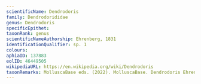 ```yaml
---
scientificName: Dendrodoris
family: Dendrodorididae
genus: Dendrodoris
specificEpithet: 
taxonRank: genus
scientificNameAuthorship: Ehrenberg, 1831
identificationQualifier: sp. 1
colours:
aphiaID: 137883
eolID: 46449505
wikipediaURL: https://en.wikipedia.org/wiki/Dendrodoris
taxonRemarks: MolluscaBase eds. (2022). MolluscaBase. Dendrodoris Ehrenberg, 1831. Accessed through: World Register of Marine Species at: https://www.marinespecies.org/aphia.php?p=taxdetails&id=137883 on 2022-02-24
---
```

